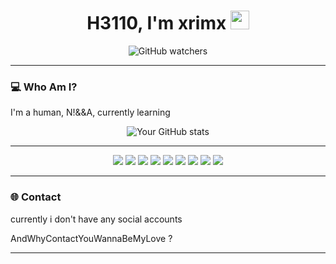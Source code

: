 <h1 align="center">H3110, I'm xrimx <img src="https://media.giphy.com/media/hvRJCLFzcasrR4ia7z/giphy.gif" width="30px"></h1>

<p align="center">
  <img alt="GitHub watchers" src="https://img.shields.io/github/watchers/xrimx/xrimx">
</p>

---

### 💻 Who Am I?

I'm a human, N!&&A, currently learning


<p align="center">
  <img src="https://github-readme-stats.vercel.app/api?username=xrimx&show_icons=true&hide_border=true&count_private=true&theme=radical" alt="Your GitHub stats">
</p>

---

<p align="center">
  <img src="https://img.shields.io/badge/-JavaScript-black?style=flat-square&logo=javascript&logoColor=white">
  <img src="https://img.shields.io/badge/-Python-black?style=flat-square&logo=python&logoColor=white">
  <img src="https://img.shields.io/badge/-React-black?style=flat-square&logo=react&logoColor=white">
  <img src="https://img.shields.io/badge/-Node.js-black?style=flat-square&logo=node.js&logoColor=white">
  <img src="https://img.shields.io/badge/-Docker-black?style=flat-square&logo=docker&logoColor=white">
  <img src="https://img.shields.io/badge/-Perl-black?style=flat-square&logo=perl&logoColor=white">
  <img src="https://img.shields.io/badge/-Rust-black?style=flat-square&logo=rust&logoColor=white">
  <img src="https://img.shields.io/badge/-Ruby-black?style=flat-square&logo=ruby&logoColor=white">
  <img src="https://img.shields.io/badge/-Golang-black?style=flat-square&logo=go&logoColor=white">
</p>

---

### 🌐 Contact

currently i don't have any social accounts

AndWhyContactYouWannaBeMyLove ? 

---

